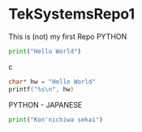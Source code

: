 # TekSystemsRepo1
This is (not) my first Repo
PYTHON  

```python
print("Hello World")
```
c
```c
char* hw = "Hello World"
printf("%s\n", hw)
```

PYTHON - JAPANESE
```python
print("Kon'nichiwa sekai")
```
